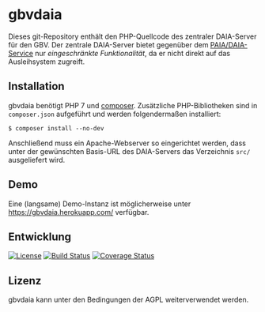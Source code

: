 # gbvdaia

Dieses git-Repository enthält den PHP-Quellcode des zentraler DAIA-Server für
den GBV. Der zentrale DAIA-Server bietet gegenüber dem [PAIA/DAIA-Service] nur
*eingeschränkte Funktionalität*, da er nicht direkt auf das Ausleihsystem
zugreift.

## Installation

gbvdaia benötigt PHP 7 und [composer]. Zusätzliche PHP-Bibliotheken sind in
`composer.json` aufgeführt und werden folgendermaßen installiert:

    $ composer install --no-dev

Anschließend muss ein Apache-Webserver so eingerichtet werden, dass unter der
gewünschten Basis-URL des DAIA-Servers das Verzeichnis `src/` ausgeliefert
wird.

## Demo

Eine (langsame) Demo-Instanz ist möglicherweise unter
<https://gbvdaia.herokuapp.com/> verfügbar.

## Entwicklung

[![License](https://poser.pugx.org/gbv/gbvdaia/license)](https://packagist.org/packages/gbv/gbvdaia)
[![Build Status](https://travis-ci.org/gbv/gbvdaia.svg?branch=master)](https://travis-ci.org/gbv/gbvdaia)
[![Coverage Status](https://coveralls.io/repos/gbv/gbvdaia/badge.svg?branch=master)](https://coveralls.io/r/gbv/gbvdaia)

## Lizenz

gbvdaia kann unter den Bedingungen der AGPL weiterverwendet werden.

[PAIA/DAIA-Service]: https://www.gbv.de/Verbundzentrale/serviceangebote/paia-service
[composer]: https://getcomposer.org/
